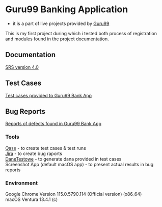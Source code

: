 # Guru99 Banking Application
  * it is a part of live projects provided by [Guru99](https://www.guru99.com/l)

This is my first project during which i tested both process of registration and modules found in the project documentation.

## Documentation
[SRS version 4.0]()

## Test Cases
[Test cases provided to Guru99 Bank App]()

## Bug Reports
[Reports of defects found in Guru99 Bank App]()

### Tools
[Qase]() - to create test cases & test runs<br>
[Jira]() - to create bug raports<br>
[DaneTestowe]() - to generate dana provided in test cases<br>
Screenshot App (default macOS app) - to present actual results in bug reports<br>

### Environment
Google Chrome Version 115.0.5790.114 (Official version) (x86_64)<br>
macOS Ventura 13.4.1 (c)

